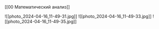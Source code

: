 [[00 Математический анализ]]

![[photo_2024-04-16_11-49-31.jpg]]
![[photo_2024-04-16_11-49-33.jpg]]
![[photo_2024-04-16_11-49-35.jpg]]